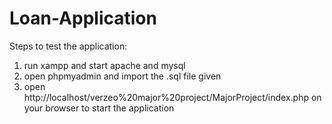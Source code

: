 # Loan-Application
Steps to test the application:

1. run xampp and start apache and mysql
2. open phpmyadmin and import the .sql file given
3. open http://localhost/verzeo%20major%20project/MajorProject/index.php on your browser to start the application
